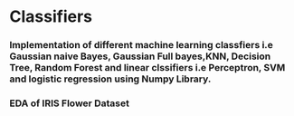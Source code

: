 # Classifiers
### Implementation of different machine learning classfiers i.e Gaussian naive Bayes, Gaussian Full bayes,KNN, Decision Tree, Random Forest and linear clssifiers i.e Perceptron, SVM and logistic  regression using Numpy Library.
### EDA of IRIS Flower Dataset
